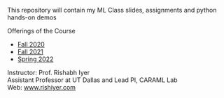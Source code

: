 This repository will contain my ML Class slides, assignments and python hands-on demos

Offerings of the Course
* [Fall 2020](https://github.com/rishabhk108/MLClass/tree/master/Fall2020)
* [Fall 2021](https://github.com/rishabhk108/MLClass/tree/master/Fall2021)
* [Spring 2022](https://github.com/rishabhk108/MLClass/tree/master/Spring2022)


Instructor: Prof. Rishabh Iyer  
Assistant Professor at UT Dallas and Lead PI, CARAML Lab  
Web: www.rishiyer.com
